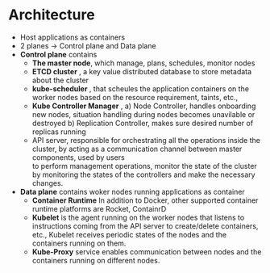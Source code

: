 
# Architecture

- Host applications as containers 
- 2 planes -> Control plane and Data plane
- **Control plane** contains 
    - **The master node**, which manage, plans, schedules, monitor nodes
    - **ETCD cluster** , a key value distributed database to store metadata about the cluster
    - **kube-scheduler** , that scheules the application containers on the worker nodes based on the resource requirement, taints, etc., 
    - **Kube Controller Manager** ,
        a) Node Controller, handles onboarding new nodes, situation handling during nodes becomes unavilable or destroyed
        b) Replication Controller, makes sure desired number of replicas running
    - API server, responsible for orchestrating all the operations inside the cluster, by acting as a communication channel between master components, used by users    
      to perform management operations, monitor the state of the cluster by monitoring the states of the controllers and make the necessary changes.
- **Data plane** contains woker nodes running applications as container
    - **Container Runtime** In addition to Docker, other supported container runtime platforms are Rocket, ContainrD
    - **Kubelet** is the agent running on the worker nodes that listens to instructions coming from the API server to create/delete containers, etc., Kubelet receives periodic states of the nodes and the containers running on them. 
    - **Kube-Proxy** service enables communication between nodes and the containers running on different nodes. 
    



